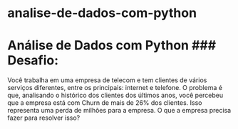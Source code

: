 # analise-de-dados-com-python
# Análise de Dados com Python  ### Desafio:  
Você trabalha em uma empresa de telecom e tem clientes de vários serviços diferentes, entre os principais: internet e telefone.  O problema é que, analisando o histórico dos clientes dos últimos anos, você percebeu que a empresa está com Churn de mais de 26% dos clientes.  Isso representa uma perda de milhões para a empresa.  O que a empresa precisa fazer para resolver isso?
